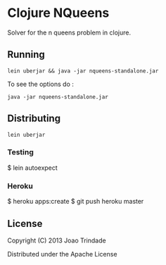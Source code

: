 Clojure NQueens
===============

Solver for the n queens problem in clojure.

## Running

    lein uberjar && java -jar nqueens-standalone.jar

To see the options do :

    java -jar nqueens-standalone.jar

## Distributing

    lein uberjar

### Testing

   $ lein autoexpect

### Heroku

   $ heroku apps:create
   $ git push heroku master

## License

Copyright (C) 2013 Joao Trindade

Distributed under the Apache License
